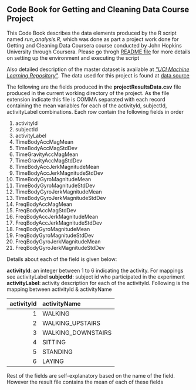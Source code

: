 ## Code Book for Getting and Cleaning Data Course Project

This Code Book describes the data elements produced by the R script named *run_analysis.R*, which was done as part a project work done for Getting and Cleaning Data Coursera course conducted by John Hopkins University through Coursera. Please go throgh [README file](https://github.com/jaganrn/DataScience-GettingAndCleaningData/blob/master/README.md) for more details on setting up the environment and executing the script

Also detailed description of the master dataset is available at [*"UCI Machine Learning Repository"*](http://archive.ics.uci.edu/ml/datasets/Human+Activity+Recognition+Using+Smartphones). The data used for this project is found at [data source](https://d396qusza40orc.cloudfront.net/getdata%2Fprojectfiles%2FUCI%20HAR%20Dataset.zip)


The following are the fields produced in the **projectResultsData.csv** file produced in the current working directory of the project. As the file extension indicate this file is COMMA separated with each record containing the mean variables for each of the activityId, subjectId, activityLabel combinations. Each row contain the following fields in order

1. activityId
1. subjectId
1. activityLabel
1. TimeBodyAccMagMean	
1. TimeBodyAccMagStdDev	
1. TimeGravityAccMagMean	
1. TimeGravityAccMagStdDev	
1. TimeBodyAccJerkMagnitudeMean	
1. TimeBodyAccJerkMagnitudeStdDev	
1. TimeBodyGyroMagnitudeMean	
1. TimeBodyGyroMagnitudeStdDev	
1. TimeBodyGyroJerkMagnitudeMean	
1. TimeBodyGyroJerkMagnitudeStdDev	
1. FreqBodyAccMagMean	
1. FreqBodyAccMagStdDev	
1. FreqBodyAccJerkMagnitudeMean	
1. FreqBodyAccJerkMagnitudeStdDev	
1. FreqBodyGyroMagnitudeMean	
1. FreqBodyGyroMagnitudeStdDev	
1. FreqBodyGyroJerkMagnitudeMean	
1. FreqBodyGyroJerkMagnitudeStdDev


Details about each of the field is given below:

**activityId**: an integer between 1 to 6 indicating the activity. For mappings see activityLabel
**subjectId**:  subject id who participated in the experiment
**activityLabel**: activity description for each of the activityId. Following is the mapping between activityId & activityName

|**activityId** | **activityName** |
| -----------:|:--------------   | 
|1            | WALKING |
|2            | WALKING_UPSTAIRS |
|3            | WALKING_DOWNSTAIRS |
|4            | SITTING |
|5            | STANDING |
|6            | LAYING |

Rest of the fields are self-explanatory based on the name of the field. However the result file contains the mean of each of these fields

